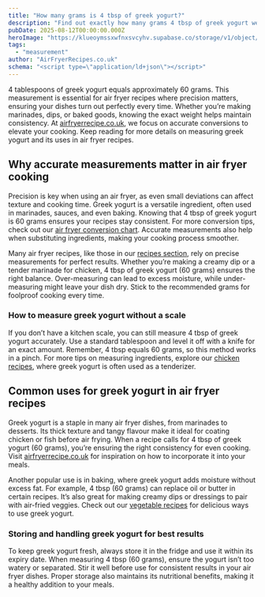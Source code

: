 ```yaml
---
title: "How many grams is 4 tbsp of greek yogurt?"
description: "Find out exactly how many grams 4 tbsp of greek yogurt weighs with our easy conversion guide—perfect for air fryer recipes!"
pubDate: 2025-08-12T00:00:00.000Z
heroImage: "https://klueoymssxwfnxsvcyhv.supabase.co/storage/v1/object/public/md/how-many-grams-is-4-tbsp-greek-yogurt-3bd4b95a.webp"
tags:
  - "measurement"
author: "AirFryerRecipes.co.uk"
schema: "<script type=\"application/ld+json\"></script>"
---
```


<p>4 tablespoons of greek yogurt equals approximately 60 grams. This measurement is essential for air fryer recipes where precision matters, ensuring your dishes turn out perfectly every time. Whether you’re making marinades, dips, or baked goods, knowing the exact weight helps maintain consistency. At <a href=https://www.airfryerrecipe.co.uk/>airfryerrecipe.co.uk</a>, we focus on accurate conversions to elevate your cooking. Keep reading for more details on measuring greek yogurt and its uses in air fryer recipes.</p>

<h2>Why accurate measurements matter in air fryer cooking</h2>  
<p>Precision is key when using an air fryer, as even small deviations can affect texture and cooking time. Greek yogurt is a versatile ingredient, often used in marinades, sauces, and even baking. Knowing that 4 tbsp of greek yogurt is 60 grams ensures your recipes stay consistent. For more conversion tips, check out our <a href=https://www.airfryerrecipe.co.uk/air-fryer-conversion-chart>air fryer conversion chart</a>. Accurate measurements also help when substituting ingredients, making your cooking process smoother.</p>  

<p>Many air fryer recipes, like those in our <a href=https://www.airfryerrecipe.co.uk/recipes>recipes section</a>, rely on precise measurements for perfect results. Whether you’re making a creamy dip or a tender marinade for chicken, 4 tbsp of greek yogurt (60 grams) ensures the right balance. Over-measuring can lead to excess moisture, while under-measuring might leave your dish dry. Stick to the recommended grams for foolproof cooking every time.</p>  

<h3>How to measure greek yogurt without a scale</h3>  
<p>If you don’t have a kitchen scale, you can still measure 4 tbsp of greek yogurt accurately. Use a standard tablespoon and level it off with a knife for an exact amount. Remember, 4 tbsp equals 60 grams, so this method works in a pinch. For more tips on measuring ingredients, explore our <a href=https://www.airfryerrecipe.co.uk/recipe-category/chicken>chicken recipes</a>, where greek yogurt is often used as a tenderizer.</p>  

<h2>Common uses for greek yogurt in air fryer recipes</h2>  
<p>Greek yogurt is a staple in many air fryer dishes, from marinades to desserts. Its thick texture and tangy flavour make it ideal for coating chicken or fish before air frying. When a recipe calls for 4 tbsp of greek yogurt (60 grams), you’re ensuring the right consistency for even cooking. Visit <a href=https://www.airfryerrecipe.co.uk/>airfryerrecipe.co.uk</a> for inspiration on how to incorporate it into your meals.</p>  

<p>Another popular use is in baking, where greek yogurt adds moisture without excess fat. For example, 4 tbsp (60 grams) can replace oil or butter in certain recipes. It’s also great for making creamy dips or dressings to pair with air-fried veggies. Check out our <a href=https://www.airfryerrecipe.co.uk/recipe-category/vegetables>vegetable recipes</a> for delicious ways to use greek yogurt.</p>  

<h3>Storing and handling greek yogurt for best results</h3>  
<p>To keep greek yogurt fresh, always store it in the fridge and use it within its expiry date. When measuring 4 tbsp (60 grams), ensure the yogurt isn’t too watery or separated. Stir it well before use for consistent results in your air fryer dishes. Proper storage also maintains its nutritional benefits, making it a healthy addition to your meals.</p>